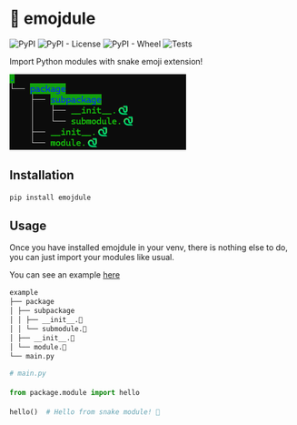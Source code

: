 # 🐍 emojdule
![PyPI](https://img.shields.io/pypi/v/emojdule)
![PyPI - License](https://img.shields.io/pypi/l/emojdule)
![PyPI - Wheel](https://img.shields.io/pypi/wheel/emojdule)
![Tests](https://github.com/hmiladhia/emojdule/actions/workflows/quality.yaml/badge.svg)

Import Python modules with snake emoji extension!

![Screenshot](assets/screen.png)

## Installation

```bash
pip install emojdule
```

## Usage
Once you have installed emojdule in your venv, there is nothing else to do, you can just import your modules like usual.

You can see an example [here](./example/main.py)

```
example
├── package
│ ├── subpackage
│ │ ├── __init__.🐍
│ │ └── submodule.🐍
│ ├── __init__.🐍
│ └── module.🐍
└── main.py
```

```python
# main.py

from package.module import hello

hello()  # Hello from snake module! 🐍
```
